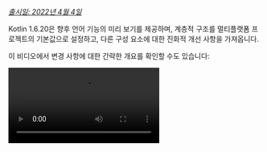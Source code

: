 [//]: # (title: Kotlin 1.6.20의 새로운 기능)

_[출시일: 2022년 4월 4일](releases.md#release-details)_

Kotlin 1.6.20은 향후 언어 기능의 미리 보기를 제공하며, 계층적 구조를 멀티플랫폼 프로젝트의 기본값으로 설정하고, 다른 구성 요소에 대한 진화적 개선 사항을 가져옵니다.

이 비디오에서 변경 사항에 대한 간략한 개요를 확인할 수도 있습니다:

<video src="https://www.youtube.com/v/8F19ds109-o" title="What's new in Kotlin 1.6.20"/>

## 언어

Kotlin 1.6.20에서는 두 가지 새로운 언어 기능을 사용해 볼 수 있습니다:

*   [Kotlin/JVM용 컨텍스트 리시버 프로토타입](#prototype-of-context-receivers-for-kotlin-jvm)
*   [확정적 non-nullable 타입](#definitely-non-nullable-types)

### Kotlin/JVM용 컨텍스트 리시버 프로토타입

> 이 기능은 Kotlin/JVM에서만 사용할 수 있는 프로토타입입니다. `-Xcontext-receivers`를 활성화하면 컴파일러는 프로덕션 코드에 사용할 수 없는 사전 출시 바이너리를 생성합니다. 컨텍스트 리시버는 시험용 프로젝트에서만 사용하십시오. [YouTrack](https://youtrack.jetbrains.com/issues/KT)에 피드백을 보내주시면 감사하겠습니다.
>
{style="warning"}

Kotlin 1.6.20부터는 하나의 리시버(receiver)만 가질 수 있다는 제약이 사라졌습니다. 더 많은 리시버가 필요한 경우, 선언에 컨텍스트 리시버(context receiver)를 추가하여 함수, 프로퍼티, 클래스를 컨텍스트 의존적(_contextual_)으로 만들 수 있습니다. 컨텍스트 선언은 다음을 수행합니다:

*   선언된 모든 컨텍스트 리시버가 호출자(caller)의 스코프에 암시적 리시버로 존재해야 합니다.
*   선언된 컨텍스트 리시버를 자신의 본문 스코프(body scope)로 암시적 리시버로 가져옵니다.

```kotlin
interface LoggingContext {
    val log: Logger // 이 컨텍스트는 로거에 대한 참조를 제공합니다. 
}

context(LoggingContext)
fun startBusinessOperation() {
    // LoggingContext가 암시적 리시버이므로 log 프로퍼티에 접근할 수 있습니다.
    log.info("Operation has started")
}

fun test(loggingContext: LoggingContext) {
    with(loggingContext) {
        // startBusinessOperation()을 호출하려면 스코프에 LoggingContext가 암시적 리시버로 있어야 합니다.
        startBusinessOperation()
    }
}
```

프로젝트에서 컨텍스트 리시버를 활성화하려면 `-Xcontext-receivers` 컴파일러 옵션을 사용하십시오. 기능 및 구문에 대한 자세한 설명은 [KEEP](https://github.com/Kotlin/KEEP/blob/master/proposals/context-receivers.md#detailed-design)에서 확인할 수 있습니다.

구현은 프로토타입이며 다음 사항에 유의하십시오:

*   `-Xcontext-receivers`가 활성화되면 컴파일러는 프로덕션 코드에 사용할 수 없는 사전 출시 바이너리를 생성합니다.
*   현재 컨텍스트 리시버에 대한 IDE 지원은 미미합니다.

이 기능을 시험용 프로젝트에서 사용해보고 [이 YouTrack 이슈](https://youtrack.jetbrains.com/issue/KT-42435)에 여러분의 생각과 경험을 공유해 주십시오. 문제가 발생하면 [새 이슈를 제출](https://kotl.in/issue)해 주십시오.

### 확정적 non-nullable 타입

> 확정적 non-nullable 타입은 [베타](components-stability.md) 단계에 있습니다. 거의 안정적이지만, 향후 마이그레이션 단계가 필요할 수 있습니다. 변경 사항을 최소화하기 위해 최선을 다할 것입니다.
>
{style="warning"}

제네릭 Java 클래스 및 인터페이스를 확장할 때 더 나은 상호 운용성을 제공하기 위해, Kotlin 1.6.20에서는 새로운 구문 `T & Any`를 사용하여 사용 지점(use site)에서 제네릭 타입 파라미터를 확정적 non-nullable로 표시할 수 있습니다.
이 구문 형식은 [교차 타입(intersection types)](https://en.wikipedia.org/wiki/Intersection_type) 표기법에서 유래했으며, 현재는 `&`의 왼쪽에 nullable 상위 바운드(upper bound)를 가진 타입 파라미터와 오른쪽에 non-nullable `Any`로 제한됩니다:

```kotlin
fun <T> elvisLike(x: T, y: T & Any): T & Any = x ?: y

fun main() {
    // OK
    elvisLike<String>("", "").length
    // 에러: 'null'은 non-null 타입의 값이 될 수 없습니다.
    elvisLike<String>("", null).length

    // OK
    elvisLike<String?>(null, "").length
    // 에러: 'null'은 non-null 타입의 값이 될 수 없습니다.
    elvisLike<String?>(null, null).length
}
```
{validate="false"}

이 기능을 활성화하려면 언어 버전을 `1.7`로 설정하십시오:

<tabs group="build-script">
<tab title="Kotlin" group-key="kotlin">

```kotlin
kotlin {
    sourceSets.all {
        languageSettings.apply {
            languageVersion = "1.7"
        }
    }
}
```

</tab>
<tab title="Groovy" group-key="groovy">

```groovy
kotlin {
    sourceSets.all {
        languageSettings {
            languageVersion = '1.7'
        }
    }
}
```

</tab>
</tabs>

[KEEP](https://github.com/Kotlin/KEEP/blob/master/proposals/definitely-non-nullable-types.md)에서 확정적 non-nullable 타입에 대해 자세히 알아보십시오.

## Kotlin/JVM

Kotlin 1.6.20은 다음을 소개합니다:

*   JVM 인터페이스의 기본 메서드 호환성 개선: [인터페이스를 위한 새로운 `@JvmDefaultWithCompatibility` 어노테이션](#new-jvmdefaultwithcompatibility-annotation-for-interfaces) 및 [`-Xjvm-default` 모드의 호환성 변경 사항](#compatibility-changes-in-the-xjvm-default-modes)
*   [JVM 백엔드에서 단일 모듈 병렬 컴파일 지원](#support-for-parallel-compilation-of-a-single-module-in-the-jvm-backend)
*   [함수형 인터페이스 생성자에 대한 호출 가능 참조 지원](#support-for-callable-references-to-functional-interface-constructors)

### 인터페이스를 위한 새로운 @JvmDefaultWithCompatibility 어노테이션

Kotlin 1.6.20은 새로운 어노테이션 [`@JvmDefaultWithCompatibility`](https://kotlinlang.org/api/latest/jvm/stdlib/kotlin.jvm/-jvm-default-with-compatibility/)를 소개합니다. 이를 `-Xjvm-default=all` 컴파일러 옵션과 함께 사용하여 모든 Kotlin 인터페이스의 non-abstract 멤버에 대해 [JVM 인터페이스에 기본 메서드를 생성](java-to-kotlin-interop.md#default-methods-in-interfaces)할 수 있습니다.

`-Xjvm-default=all` 옵션 없이 컴파일된 Kotlin 인터페이스를 사용하는 클라이언트가 있는 경우, 이 옵션으로 컴파일된 코드와 이진(binary) 호환성이 없을 수 있습니다.
Kotlin 1.6.20 이전에는 이러한 호환성 문제를 피하기 위해, [권장되는 접근 방식](https://blog.jetbrains.com/kotlin/2020/07/kotlin-1-4-m3-generating-default-methods-in-interfaces/#JvmDefaultWithoutCompatibility)은 `-Xjvm-default=all-compatibility` 모드를 사용하고, 이러한 유형의 호환성이 필요 없는 인터페이스에는 `@JvmDefaultWithoutCompatibility` 어노테이션을 사용하는 것이었습니다.

이 접근 방식에는 몇 가지 단점이 있었습니다:

*   새로운 인터페이스가 추가될 때 어노테이션 추가를 쉽게 잊을 수 있었습니다.
*   일반적으로 public API보다 비공개 부분에 더 많은 인터페이스가 있으므로, 코드의 여러 곳에 이 어노테이션을 두게 됩니다.

이제 `-Xjvm-default=all` 모드를 사용하고 `@JvmDefaultWithCompatibility` 어노테이션으로 인터페이스를 표시할 수 있습니다.
이를 통해 public API의 모든 인터페이스에 이 어노테이션을 한 번만 추가할 수 있으며, 새로운 비공개 코드에는 어노테이션을 사용할 필요가 없습니다.

[이 YouTrack 티켓](https://youtrack.jetbrains.com/issue/KT-48217)에 이 새로운 어노테이션에 대한 피드백을 남겨주십시오.

### -Xjvm-default 모드의 호환성 변경 사항

Kotlin 1.6.20은 기본 모드(`-Xjvm-default=disable` 컴파일러 옵션)의 모듈을 `-Xjvm-default=all` 또는 `-Xjvm-default=all-compatibility` 모드로 컴파일된 모듈에 대해 컴파일하는 옵션을 추가합니다.
이전과 마찬가지로, 모든 모듈이 `-Xjvm-default=all` 또는 `-Xjvm-default=all-compatibility` 모드를 가지고 있다면 컴파일은 성공적으로 이루어질 것입니다.
[이 YouTrack 이슈](https://youtrack.jetbrains.com/issue/KT-47000)에 피드백을 남길 수 있습니다.

Kotlin 1.6.20은 컴파일러 옵션 `-Xjvm-default`의 `compatibility` 및 `enable` 모드를 사용 중단(deprecate)합니다.
호환성과 관련하여 다른 모드의 설명에 변경 사항이 있지만, 전체적인 로직은 동일하게 유지됩니다.
[업데이트된 설명](java-to-kotlin-interop.md#compatibility-modes-for-default-methods)을 확인하십시오.

Java 상호 운용성의 기본 메서드에 대한 자세한 내용은 [상호 운용성 문서](java-to-kotlin-interop.md#default-methods-in-interfaces) 및
[이 블로그 게시물](https://blog.jetbrains.com/kotlin/2020/07/kotlin-1-4-m3-generating-default-methods-in-interfaces/)을 참조하십시오.

### JVM 백엔드에서 단일 모듈 병렬 컴파일 지원

> JVM 백엔드에서 단일 모듈 병렬 컴파일 지원은 [실험적](components-stability.md)입니다. 언제든지 중단되거나 변경될 수 있습니다. (아래 세부 정보 참조) 옵트인(Opt-in)이 필요하며, 평가 목적으로만 사용해야 합니다. [YouTrack](https://youtrack.jetbrains.com/issue/KT-46085)에 대한 여러분의 피드백을 주시면 감사하겠습니다.
>
{style="warning"}

[새로운 JVM IR 백엔드 컴파일 시간 개선](https://youtrack.jetbrains.com/issue/KT-46768) 작업을 계속하고 있습니다.
Kotlin 1.6.20에서는 모듈의 모든 파일을 병렬로 컴파일하는 실험적인 JVM IR 백엔드 모드를 추가했습니다.
병렬 컴파일은 전체 컴파일 시간을 최대 15%까지 단축할 수 있습니다.

[컴파일러 옵션](compiler-reference.md#compiler-options) `-Xbackend-threads`를 사용하여 실험적인 병렬 백엔드 모드를 활성화하십시오.
이 옵션에 대해 다음 인수를 사용하십시오:

*   `N`은 사용하려는 스레드 수입니다. CPU 코어 수보다 커서는 안 됩니다. 그렇지 않으면 스레드 간 컨텍스트 전환으로 인해 병렬화가 효과적이지 않게 됩니다.
*   `0`은 각 CPU 코어에 대해 별도의 스레드를 사용합니다.

[Gradle](gradle.md)은 작업을 병렬로 실행할 수 있지만, 프로젝트(또는 프로젝트의 주요 부분)가 Gradle 관점에서 하나의 큰 작업일 경우 이러한 유형의 병렬화는 크게 도움이 되지 않습니다.
매우 큰 모놀리식 모듈이 있는 경우, 병렬 컴파일을 사용하여 더 빠르게 컴파일하십시오.
프로젝트가 많은 작은 모듈로 구성되어 있고 Gradle에 의해 빌드가 병렬화되어 있다면, 컨텍스트 전환으로 인해 또 다른 병렬화 계층을 추가하는 것이 성능에 악영향을 미칠 수 있습니다.

> 병렬 컴파일에는 몇 가지 제약이 있습니다:
> *   [kapt](kapt.md)는 IR 백엔드를 비활성화하므로 kapt와 함께 작동하지 않습니다.
> *   설계상 더 많은 JVM 힙(heap)이 필요합니다. 힙의 양은 스레드 수에 비례합니다.
>
{style="note"}

### 함수형 인터페이스 생성자에 대한 호출 가능 참조 지원

> 함수형 인터페이스 생성자에 대한 호출 가능 참조 지원은 [실험적](components-stability.md)입니다. 언제든지 중단되거나 변경될 수 있습니다. (아래 세부 정보 참조) 옵트인(Opt-in)이 필요하며, 평가 목적으로만 사용해야 합니다. [YouTrack](https://youtrack.jetbrains.com/issue/KT-47939)에 대한 여러분의 피드백을 주시면 감사하겠습니다.
>
{style="warning"}

함수형 인터페이스 생성자에 대한 [호출 가능 참조](reflection.md#callable-references) 지원은 생성자 함수를 가진 인터페이스에서 [함수형 인터페이스](fun-interfaces.md)로 마이그레이션하는 소스 호환 방법을 추가합니다.

다음 코드를 고려하십시오:

```kotlin
interface Printer {
    fun print()
}

fun Printer(block: () -> Unit): Printer = object : Printer { override fun print() = block() }
```

함수형 인터페이스 생성자에 대한 호출 가능 참조가 활성화되면, 이 코드는 단순히 함수형 인터페이스 선언으로 대체될 수 있습니다:

```kotlin
fun interface Printer {
    fun print()
}
```

해당 생성자는 암시적으로 생성되며, `::Printer` 함수 참조를 사용하는 모든 코드는 컴파일됩니다. 예를 들어:

```kotlin
documentsStorage.addPrinter(::Printer)
```
{validate="false"}

레거시 함수 `Printer`에 [`@Deprecated`](https://kotlinlang.org/api/latest/jvm/stdlib/kotlin/-deprecated/) 어노테이션을 `DeprecationLevel.HIDDEN`과 함께 표시하여 이진 호환성을 유지하십시오:

```kotlin
@Deprecated(message = "Your message about the deprecation", level = DeprecationLevel.HIDDEN)
fun Printer(...) {...}
```
{validate="false"}

이 기능을 활성화하려면 컴파일러 옵션 `-XXLanguage:+KotlinFunInterfaceConstructorReference`를 사용하십시오.

## Kotlin/Native

Kotlin/Native 1.6.20은 새로운 구성 요소의 지속적인 개발을 의미합니다. 다른 플랫폼에서 Kotlin과의 일관된 경험을 향한 또 다른 발걸음을 내디뎠습니다:

*   [새로운 메모리 관리자 업데이트](#an-update-on-the-new-memory-manager)
*   [새로운 메모리 관리자의 sweep 단계 동시 구현](#concurrent-implementation-for-the-sweep-phase-in-new-memory-manager)
*   [어노테이션 클래스 인스턴스화](#instantiation-of-annotation-classes)
*   [Swift async/await와의 상호 운용: KotlinUnit 대신 Swift의 Void 반환](#interop-with-swift-async-await-returning-void-instead-of-kotlinunit)
*   [libbacktrace를 사용한 더 나은 스택 트레이스](#better-stack-traces-with-libbacktrace)
*   [독립형 Android 실행 파일 지원](#support-for-standalone-android-executables)
*   [성능 개선](#performance-improvements)
*   [cinterop 모듈 임포트 시 개선된 오류 처리](#improved-error-handling-during-cinterop-modules-import)
*   [Xcode 13 라이브러리 지원](#support-for-xcode-13-libraries)

### 새로운 메모리 관리자 업데이트

> 새로운 Kotlin/Native 메모리 관리자는 [알파](components-stability.md) 단계에 있습니다. 호환되지 않게 변경될 수 있으며 향후 수동 마이그레이션이 필요할 수 있습니다. [YouTrack](https://youtrack.jetbrains.com/issue/KT-48525)에 대한 여러분의 피드백을 주시면 감사하겠습니다.
>
{style="note"}

Kotlin 1.6.20에서는 새로운 Kotlin/Native 메모리 관리자의 알파 버전을 사용해 볼 수 있습니다.
이는 JVM과 Native 플랫폼 간의 차이를 없애 멀티플랫폼 프로젝트에서 일관된 개발자 경험을 제공합니다.
예를 들어, Android와 iOS 모두에서 작동하는 새로운 크로스 플랫폼 모바일 애플리케이션을 훨씬 쉽게 만들 수 있습니다.

새로운 Kotlin/Native 메모리 관리자는 스레드 간 객체 공유에 대한 제한을 해제합니다.
또한 안전하고 특별한 관리나 어노테이션이 필요 없는 메모리 누수 없는 동시 프로그래밍 프리미티브를 제공합니다.

새로운 메모리 관리자는 향후 버전에서 기본값이 될 예정이므로, 지금 바로 사용해 보시기를 권장합니다.
새로운 메모리 관리자에 대해 자세히 알아보고 데모 프로젝트를 살펴보려면 [블로그 게시물](https://blog.jetbrains.com/kotlin/2021/08/try-the-new-kotlin-native-memory-manager-development-preview/)을 확인하거나, 직접 사용해 보려면 바로 [마이그레이션 지침](https://github.com/JetBrains/kotlin/blob/master/kotlin-native/NEW_MM.md)으로 이동하십시오.

프로젝트에서 새로운 메모리 관리자를 사용해보고 작동 방식을 확인한 다음, [YouTrack](https://youtrack.jetbrains.com/issue/KT-48525) 이슈 트래커에 피드백을 공유해 주십시오.

### 새로운 메모리 관리자의 sweep 단계 동시 구현

[Kotlin 1.6에서 발표된](whatsnew16.md#preview-of-the-new-memory-manager) 새로운 메모리 관리자로 이미 전환했다면, 엄청난 실행 시간 개선을 확인할 수 있을 것입니다. 저희 벤치마크에서는 평균 35%의 개선을 보여줍니다.
1.6.20부터는 새로운 메모리 관리자를 위한 sweep 단계의 동시 구현도 제공됩니다.
이는 또한 성능을 향상시키고 가비지 컬렉터 일시 중지(pause) 시간을 단축시켜야 합니다.

새로운 Kotlin/Native 메모리 관리자를 위한 기능을 활성화하려면 다음 컴파일러 옵션을 전달하십시오:

```bash
-Xgc=cms 
```

[이 YouTrack 이슈](https://youtrack.jetbrains.com/issue/KT-48526)에 새로운 메모리 관리자 성능에 대한 피드백을 자유롭게 공유해 주십시오.

### 어노테이션 클래스 인스턴스화

Kotlin 1.6.0에서는 어노테이션 클래스 인스턴스화가 Kotlin/JVM 및 Kotlin/JS에서 [안정적](components-stability.md)이 되었습니다.
1.6.20 버전은 Kotlin/Native에 대한 지원을 제공합니다.

[어노테이션 클래스 인스턴스화](annotations.md#instantiation)에 대해 자세히 알아보십시오.

### Swift async/await와의 상호 운용: KotlinUnit 대신 Swift의 Void 반환

> Swift async/await와의 동시성 상호 운용성은 [실험적](components-stability.md)입니다. 언제든지 중단되거나 변경될 수 있습니다. 평가 목적으로만 사용해야 합니다. [YouTrack](https://youtrack.jetbrains.com/issue/KT-47610)에 대한 여러분의 피드백을 주시면 감사하겠습니다.
>
{style="warning"}

Swift 5.5부터 제공되는 [Swift의 async/await와의 실험적 상호 운용](whatsnew1530.md#experimental-interoperability-with-swift-5-5-async-await)에 대한 작업을 계속했습니다.
Kotlin 1.6.20은 `Unit` 반환 타입을 가진 `suspend` 함수와 작동하는 방식에서 이전 버전과 다릅니다.

이전에는 이러한 함수가 Swift에서 `KotlinUnit`을 반환하는 `async` 함수로 표현되었습니다. 그러나 이들에 대한 적절한 반환 타입은 non-suspending 함수와 유사하게 `Void`입니다.

기존 코드의 호환성 파괴를 방지하기 위해, 컴파일러가 `Unit`을 반환하는 suspend 함수를 `Void` 반환 타입을 가진 `async` Swift로 번역하도록 하는 Gradle 프로퍼티를 도입하고 있습니다:

```none
# gradle.properties
kotlin.native.binary.unitSuspendFunctionObjCExport=proper
```

향후 Kotlin 릴리스에서는 이 동작을 기본값으로 설정할 계획입니다.

### libbacktrace를 사용한 더 나은 스택 트레이스

> 소스 위치 해결에 libbacktrace를 사용하는 것은 [실험적](components-stability.md)입니다. 언제든지 중단되거나 변경될 수 있습니다. 평가 목적으로만 사용해야 합니다. [YouTrack](https://youtrack.jetbrains.com/issue/KT-48424)에 대한 여러분의 피드백을 주시면 감사하겠습니다.
>
{style="warning"}

Kotlin/Native는 이제 `linux*` (단, `linuxMips32` 및 `linuxMipsel32` 제외) 및 `androidNative*` 타겟의 더 나은 디버깅을 위해 파일 위치 및 줄 번호가 포함된 상세 스택 트레이스를 생성할 수 있습니다.

이 기능은 내부적으로 [libbacktrace](https://github.com/ianlancetaylor/libbacktrace) 라이브러리를 사용합니다.
다음 코드를 통해 차이점의 예를 살펴보십시오:

```kotlin
fun main() = bar()
fun bar() = baz()
inline fun baz() {
    error("")
}
```

*   **1.6.20 이전:**

```text
Uncaught Kotlin exception: kotlin.IllegalStateException:
   at 0   example.kexe        0x227190       kfun:kotlin.Throwable#<init>(kotlin.String?){} + 96
   at 1   example.kexe        0x221e4c       kfun:kotlin.Exception#<init>(kotlin.String?){} + 92
   at 2   example.kexe        0x221f4c       kfun:kotlin.RuntimeException#<init>(kotlin.String?){} + 92
   at 3   example.kexe        0x22234c       kfun:kotlin.IllegalStateException#<init>(kotlin.String?){} + 92
   at 4   example.kexe        0x25d708       kfun:#bar(){} + 104
   at 5   example.kexe        0x25d68c       kfun:#main(){} + 12
```
{initial-collapse-state="collapsed" collapsible="true"}

*   **libbacktrace가 적용된 1.6.20:**

```text
Uncaught Kotlin exception: kotlin.IllegalStateException:
   at 0   example.kexe        0x229550    kfun:kotlin.Throwable#<init>(kotlin.String?){} + 96 (/opt/buildAgent/work/c3a91df21e46e2c8/kotlin/kotlin-native/runtime/src/main/kotlin/kotlin/Throwable.kt:24:37)
   at 1   example.kexe        0x22420c    kfun:kotlin.Exception#<init>(kotlin.String?){} + 92 (/opt/buildAgent/work/c3a91df21e46e2c8/kotlin/kotlin-native/runtime/src/main/kotlin/kotlin/Exceptions.kt:23:44)
   at 2   example.kexe        0x22430c    kfun:kotlin.RuntimeException#<init>(kotlin.String?){} + 92 (/opt/buildAgent/work/c3a91df21e46e2c8/kotlin/kotlin-native/runtime/src/main/kotlin/kotlin/Exceptions.kt:34:44)
   at 3   example.kexe        0x22470c    kfun:kotlin.IllegalStateException#<init>(kotlin.String?){} + 92 (/opt/buildAgent/work/c3a91df21e46e2c8/kotlin/kotlin-native/runtime/src/main/kotlin/kotlin/Exceptions.kt:70:44)
   at 4   example.kexe        0x25fac8    kfun:#bar(){} + 104 [inlined] (/opt/buildAgent/work/c3a91df21e46e2c8/kotlin/libraries/stdlib/src/kotlin/util/Preconditions.kt:143:56)
   at 5   example.kexe        0x25fac8    kfun:#bar(){} + 104 [inlined] (/private/tmp/backtrace/src/commonMain/kotlin/app.kt:4:5)
   at 6   example.kexe        0x25fac8    kfun:#bar(){} + 104 (/private/tmp/backtrace/src/commonMain/kotlin/app.kt:2:13)
   at 7   example.kexe        0x25fa4c    kfun:#main(){} + 12 (/private/tmp/backtrace/src/commonMain/kotlin/app.kt:1:14)
```
{initial-collapse-state="collapsed" collapsible="true"}

스택 트레이스에 이미 파일 위치와 줄 번호가 있던 Apple 타겟에서는 libbacktrace가 인라인 함수 호출에 대해 더 자세한 정보를 제공합니다:

*   **1.6.20 이전:**

```text
Uncaught Kotlin exception: kotlin.IllegalStateException:
   at 0   example.kexe    0x10a85a8f8    kfun:kotlin.Throwable#<init>(kotlin.String?){} + 88 (/opt/buildAgent/work/c3a91df21e46e2c8/kotlin/kotlin-native/runtime/src/main/kotlin/kotlin/Throwable.kt:24:37)
   at 1   example.kexe    0x10a855846    kfun:kotlin.Exception#<init>(kotlin.String?){} + 86 (/opt/buildAgent/work/c3a91df21e46e2c8/kotlin/kotlin-native/runtime/src/main/kotlin/kotlin/Exceptions.kt:23:44)
   at 2   example.kexe    0x10a855936    kfun:kotlin.RuntimeException#<init>(kotlin.String?){} + 86 (/opt/buildAgent/work/c3a91df21e46e2c8/kotlin/kotlin-native/runtime/src/main/kotlin/kotlin/Exceptions.kt:34:44)
   at 3   example.kexe    0x10a855c86    kfun:kotlin.IllegalStateException#<init>(kotlin.String?){} + 86 (/opt/buildAgent/work/c3a91df21e46e2c8/kotlin/kotlin-native/runtime/src/main/kotlin/kotlin/Exceptions.kt:70:44)
   at 4   example.kexe    0x10a8489a5    kfun:#bar(){} + 117 (/private/tmp/backtrace/src/commonMain/kotlin/app.kt:2:1)
   at 5   example.kexe    0x10a84891c    kfun:#main(){} + 12 (/private/tmp/backtrace/src/commonMain/kotlin/app.kt:1:14)
...
```
{initial-collapse-state="collapsed" collapsible="true"}

*   **libbacktrace가 적용된 1.6.20:**

```text
Uncaught Kotlin exception: kotlin.IllegalStateException:
   at 0   example.kexe    0x10669bc88    kfun:kotlin.Throwable#<init>(kotlin.String?){} + 88 (/opt/buildAgent/work/c3a91df21e46e2c8/kotlin/kotlin-native/runtime/src/main/kotlin/kotlin/Throwable.kt:24:37)
   at 1   example.kexe    0x106696bd6    kfun:kotlin.Exception#<init>(kotlin.String?){} + 86 (/opt/buildAgent/work/c3a91df21e46e2c8/kotlin/kotlin-native/runtime/src/main/kotlin/kotlin/Exceptions.kt:23:44)
   at 2   example.kexe    0x106696cc6    kfun:kotlin.RuntimeException#<init>(kotlin.String?){} + 86 (/opt/buildAgent/work/c3a91df21e46e2c8/kotlin/kotlin-native/runtime/src/main/kotlin/kotlin/Exceptions.kt:34:44)
   at 3   example.kexe    0x106697016    kfun:kotlin.IllegalStateException#<init>(kotlin.String?){} + 86 (/opt/buildAgent/work/c3a91df21e46e2c8/kotlin/kotlin-native/runtime/src/main/kotlin/kotlin/Exceptions.kt:70:44)
   at 4   example.kexe    0x106689d35    kfun:#bar(){} + 117 [inlined] (/opt/buildAgent/work/c3a91df21e46e2c8/kotlin/libraries/stdlib/src/kotlin/util/Preconditions.kt:143:56)
>>  at 5   example.kexe    0x106689d35    kfun:#bar(){} + 117 [inlined] (/private/tmp/backtrace/src/commonMain/kotlin/app.kt:4:5)
   at 6   example.kexe    0x106689d35    kfun:#bar(){} + 117 (/private/tmp/backtrace/src/commonMain/kotlin/app.kt:2:13)
   at 7   example.kexe    0x106689cac    kfun:#main(){} + 12 (/private/tmp/backtrace/src/commonMain/kotlin/app.kt:1:14)
...
```
{initial-collapse-state="collapsed" collapsible="true"}

libbacktrace를 사용하여 더 나은 스택 트레이스를 생성하려면 `gradle.properties`에 다음 줄을 추가하십시오:

```none
# gradle.properties
kotlin.native.binary.sourceInfoType=libbacktrace
```

[이 YouTrack 이슈](https://youtrack.jetbrains.com/issue/KT-48424)에 libbacktrace를 사용한 Kotlin/Native 디버깅이 어떻게 작동하는지 알려주십시오.

### 독립형 Android 실행 파일 지원

이전에는 Kotlin/Native의 Android Native 실행 파일은 실제 실행 파일이 아니라 NativeActivity로 사용할 수 있는 공유 라이브러리였습니다. 이제 Android Native 타겟을 위한 표준 실행 파일을 생성하는 옵션이 있습니다.

이를 위해 프로젝트의 `build.gradle(.kts)` 부분에서 `androidNative` 타겟의 실행 파일 블록을 구성하십시오. 다음 바이너리 옵션을 추가하십시오:

```kotlin
kotlin {
    androidNativeX64("android") {
        binaries {
            executable {
                binaryOptions["androidProgramType"] = "standalone"
            }
        }
    }
}
```

이 기능은 Kotlin 1.7.0에서 기본값이 될 예정입니다. 현재 동작을 유지하려면 다음 설정을 사용하십시오:

```kotlin
binaryOptions["androidProgramType"] = "nativeActivity"
```

Mattia Iavarone의 [구현](https://github.com/jetbrains/kotlin/pull/4624)에 감사드립니다!

### 성능 개선

[컴파일 프로세스 속도 향상](https://youtrack.jetbrains.com/issue/KT-42294) 및 개발 경험 개선을 위해 Kotlin/Native에 열심히 노력하고 있습니다.

Kotlin 1.6.20은 Kotlin이 생성하는 LLVM IR에 영향을 미치는 일부 성능 업데이트 및 버그 수정을 포함합니다.
내부 프로젝트 벤치마크에 따르면, 평균적으로 다음과 같은 성능 향상을 달성했습니다:

*   실행 시간 15% 단축
*   릴리스 및 디버그 바이너리 모두에서 코드 크기 20% 단축
*   릴리스 바이너리 컴파일 시간 26% 단축

이러한 변경 사항은 또한 대규모 내부 프로젝트에서 디버그 바이너리의 컴파일 시간을 10% 단축합니다.

이를 달성하기 위해 컴파일러가 생성하는 일부 합성(synthetic) 객체에 대한 정적 초기화를 구현하고, 모든 함수에 대한 LLVM IR 구조 방식을 개선했으며, 컴파일러 캐시를 최적화했습니다.

### cinterop 모듈 임포트 시 개선된 오류 처리

이번 릴리스는 `cinterop` 도구를 사용하여 Objective-C 모듈을 임포트하는 경우(CocoaPods pod에 일반적인 경우) 개선된 오류 처리를 도입합니다.
이전에는 Objective-C 모듈 작업 중 오류가 발생하면(예: 헤더에서 컴파일 오류 처리 시), `fatal error: could could not build module $name`과 같이 정보가 부족한 오류 메시지를 받았습니다.
`cinterop` 도구의 이 부분을 확장하여, 이제 확장된 설명과 함께 오류 메시지를 받을 수 있습니다.

### Xcode 13 라이브러리 지원

Xcode 13과 함께 제공되는 라이브러리는 이번 릴리스부터 완벽하게 지원됩니다. Kotlin 코드 어디에서든 자유롭게 접근할 수 있습니다.

## Kotlin Multiplatform

1.6.20은 Kotlin Multiplatform에 다음과 같은 주목할 만한 업데이트를 제공합니다:

*   [모든 새로운 멀티플랫폼 프로젝트에 계층적 구조 지원이 기본으로 적용됨](#hierarchical-structure-support-for-multiplatform-projects)
*   [Kotlin CocoaPods Gradle 플러그인이 CocoaPods 통합을 위한 몇 가지 유용한 기능 수신](#kotlin-cocoapods-gradle-plugin)

### 멀티플랫폼 프로젝트를 위한 계층적 구조 지원

Kotlin 1.6.20에는 계층적 구조 지원이 기본으로 활성화되어 있습니다.
[Kotlin 1.4.0에서 이를 도입](whatsnew14.md#sharing-code-in-several-targets-with-the-hierarchical-project-structure)한 이래로, 프론트엔드를 크게 개선하고 IDE 임포트를 안정화했습니다.

이전에는 멀티플랫폼 프로젝트에 코드를 추가하는 두 가지 방법이 있었습니다. 첫 번째는 플랫폼별 소스 세트에 코드를 삽입하는 것으로, 이는 하나의 타겟으로 제한되며 다른 플랫폼에서 재사용할 수 없습니다.
두 번째는 현재 Kotlin이 지원하는 모든 플랫폼에서 공유되는 공통 소스 세트를 사용하는 것입니다.

이제 많은 공통 로직과 서드파티 API를 재사용하는 여러 유사한 네이티브 타겟 간에 [소스 코드를 공유](#better-code-sharing-in-your-project)할 수 있습니다.
이 기술은 올바른 기본 종속성을 제공하고 공유 코드에서 사용 가능한 정확한 API를 찾아줍니다.
이는 복잡한 빌드 설정을 없애고 네이티브 타겟 간의 소스 세트 공유를 위한 IDE 지원을 얻기 위해 해결 방법을 사용할 필요를 줄여줍니다. 또한 다른 타겟을 위한 API가 안전하지 않게 사용되는 것을 방지하는 데 도움이 됩니다.

계층적 프로젝트 구조는 [라이브러리 작성자](#more-opportunities-for-library-authors)에게도 유용할 것입니다. 공통 API를 가진 라이브러리를 특정 타겟의 하위 집합에 대해 게시하고 소비할 수 있기 때문입니다.

기본적으로 계층적 프로젝트 구조로 게시된 라이브러리는 계층적 구조 프로젝트와만 호환됩니다.

#### 프로젝트에서 더 나은 코드 공유

계층적 구조 지원이 없으면, [Kotlin 타겟](https://www.jetbrains.com/help/kotlin-multiplatform-dev/multiplatform-dsl-reference.html#targets) 중 _일부_에만 코드를 공유하고 _전체_에는 공유하지 않는 직접적인 방법이 없습니다.
인기 있는 예시 중 하나는 모든 iOS 타겟 간에 코드를 공유하고 Foundation과 같은 iOS 특정 [종속성](https://www.jetbrains.com/help/kotlin-multiplatform-dev/multiplatform-share-on-platforms.html#connect-platform-specific-libraries)에 접근하는 것입니다.

계층적 프로젝트 구조 지원 덕분에, 이제 기본적으로 이를 달성할 수 있습니다.
새로운 구조에서는 소스 세트가 계층을 형성합니다.
주어진 소스 세트가 컴파일되는 각 타겟에 사용 가능한 플랫폼별 언어 기능 및 종속성을 사용할 수 있습니다.

예를 들어, iOS 장치 및 시뮬레이터를 위한 두 가지 타겟 — `iosArm64` 및 `iosX64` — 을 가진 일반적인 멀티플랫폼 프로젝트를 고려해 보십시오.
Kotlin 툴링은 두 타겟이 동일한 함수를 가지고 있음을 이해하고 중간 소스 세트인 `iosMain`에서 해당 함수에 접근할 수 있도록 허용합니다.

![iOS hierarchy example](ios-hierarchy-example.jpg){width=700}

Kotlin 툴체인은 Kotlin/Native stdlib 또는 네이티브 라이브러리와 같은 올바른 기본 종속성을 제공합니다.
또한 Kotlin 툴링은 공유 코드에서 사용 가능한 정확한 API 표면 영역을 찾기 위해 최선을 다할 것입니다.
이는 예를 들어, Windows용으로 공유된 코드에서 macOS 특정 함수를 사용하는 경우와 같은 상황을 방지합니다.

#### 라이브러리 작성자를 위한 더 많은 기회

멀티플랫폼 라이브러리가 게시될 때, 중간 소스 세트의 API는 이제 함께 제대로 게시되어 소비자에게 제공됩니다.
다시 말해, Kotlin 툴체인은 소비자 소스 세트에서 사용 가능한 API를 자동으로 파악하는 동시에, 예를 들어 JVM을 위한 API를 JS 코드에서 사용하는 것과 같이 안전하지 않은 사용을 신중하게 감시할 것입니다.
[라이브러리에서 코드 공유](https://www.jetbrains.com/help/kotlin-multiplatform-dev/multiplatform-share-on-platforms.html#share-code-in-libraries)에 대해 자세히 알아보십시오.

#### 구성 및 설정

Kotlin 1.6.20부터 모든 새로운 멀티플랫폼 프로젝트는 계층적 프로젝트 구조를 가집니다. 추가 설정은 필요하지 않습니다.

*   이미 [수동으로 활성화](https://www.jetbrains.com/help/kotlin-multiplatform-dev/multiplatform-share-on-platforms.html#share-code-on-similar-platforms)했다면, `gradle.properties`에서 사용 중단된 옵션을 제거할 수 있습니다:

  ```none
  # gradle.properties
  kotlin.mpp.enableGranularSourceSetsMetadata=true
  kotlin.native.enableDependencyPropagation=false // 또는 'true', 이전 설정에 따라 다름
  ```

*   Kotlin 1.6.20에서는 최상의 경험을 위해 [Android Studio 2021.1.1](https://developer.android.com/studio) (Bumblebee) 이상을 사용하는 것을 권장합니다.

*   선택 해제할 수도 있습니다. 계층적 구조 지원을 비활성화하려면 `gradle.properties`에서 다음 옵션을 설정하십시오:

  ```none
  # gradle.properties
  kotlin.mpp.hierarchicalStructureSupport=false
  ```

#### 피드백 남기기

이는 전체 생태계에 중요한 변화입니다. 더욱 개선하는 데 도움이 될 여러분의 피드백을 주시면 감사하겠습니다.

지금 바로 사용해보고 발생하는 모든 어려움을 [이슈 트래커](https://kotl.in/issue)에 보고해 주십시오.

### Kotlin CocoaPods Gradle 플러그인

CocoaPods 통합을 단순화하기 위해 Kotlin 1.6.20은 다음 기능을 제공합니다:

*   CocoaPods 플러그인은 이제 등록된 모든 타겟으로 XCFramework를 빌드하고 Podspec 파일을 생성하는 작업을 제공합니다. 이는 Xcode와 직접 통합하고 싶지 않지만 아티팩트를 빌드하여 로컬 CocoaPods 저장소에 배포하려는 경우에 유용할 수 있습니다.
    
    [XCFramework 빌드](https://www.jetbrains.com/help/kotlin-multiplatform-dev/multiplatform-build-native-binaries.html#build-xcframeworks)에 대해 자세히 알아보십시오.

*   프로젝트에서 [CocoaPods 통합](https://www.jetbrains.com/help/kotlin-multiplatform-dev/multiplatform-cocoapods-overview.html)을 사용하는 경우, 전체 Gradle 프로젝트에 필요한 Pod 버전을 지정하는 데 익숙할 것입니다. 이제 더 많은 옵션이 있습니다:
    *   `cocoapods` 블록에 Pod 버전을 직접 지정
    *   Gradle 프로젝트 버전 계속 사용
    
    이러한 속성 중 어느 것도 구성되지 않으면 오류가 발생합니다.

*   이제 전체 Gradle 프로젝트의 이름을 변경하는 대신 `cocoapods` 블록에서 CocoaPod 이름을 구성할 수 있습니다.

*   CocoaPods 플러그인은 새로운 `extraSpecAttributes` 속성을 도입합니다. 이 속성을 사용하여 이전에 `libraries` 또는 `vendored_frameworks`와 같이 하드코딩되었던 Podspec 파일의 속성을 구성할 수 있습니다.

```kotlin
kotlin {
    cocoapods {
        version = "1.0"
        name = "MyCocoaPod"
        extraSpecAttributes["social_media_url"] = 'https://twitter.com/kotlin'
        extraSpecAttributes["vendored_frameworks"] = 'CustomFramework.xcframework'
        extraSpecAttributes["libraries"] = 'xml'
    }
}
```

전체 Kotlin CocoaPods Gradle 플러그인 [DSL 참조](https://www.jetbrains.com/help/kotlin-multiplatform-dev/multiplatform-cocoapods-dsl-reference.html)를 참조하십시오.

## Kotlin/JS

Kotlin/JS 1.6.20의 개선 사항은 주로 IR 컴파일러에 영향을 미칩니다:

*   [개발 바이너리용 증분 컴파일 (IR)](#incremental-compilation-for-development-binaries-with-ir-compiler)
*   [기본적으로 최상위 프로퍼티 지연 초기화 (IR)](#lazy-initialization-of-top-level-properties-by-default-with-ir-compiler)
*   [기본적으로 프로젝트 모듈에 대한 별도의 JS 파일 (IR)](#separate-js-files-for-project-modules-by-default-with-ir-compiler)
*   [Char 클래스 최적화 (IR)](#char-class-optimization)
*   [내보내기 개선 (IR 및 레거시 백엔드 모두)](#improvements-to-export-and-typescript-declaration-generation)
*   [비동기 테스트를 위한 @AfterTest 보장](#aftertest-guarantees-for-asynchronous-tests)

### IR 컴파일러를 사용한 개발 바이너리용 증분 컴파일

IR 컴파일러를 사용한 Kotlin/JS 개발을 더욱 효율적으로 만들기 위해, 새로운 _증분 컴파일_ 모드를 도입하고 있습니다.

이 모드에서 `compileDevelopmentExecutableKotlinJs` Gradle 작업을 사용하여 **개발 바이너리**를 빌드할 때, 컴파일러는 모듈 수준에서 이전 컴파일 결과를 캐시합니다.
이는 변경되지 않은 소스 파일에 대해 캐시된 컴파일 결과를 후속 컴파일에 사용하여, 특히 작은 변경 사항이 있을 때 더 빠르게 완료되도록 합니다.
이 개선 사항은 개발 프로세스(편집-빌드-디버그 주기 단축)만을 대상으로 하며, 프로덕션 아티팩트 빌드에는 영향을 미치지 않습니다.

개발 바이너리에 대한 증분 컴파일을 활성화하려면 프로젝트의 `gradle.properties`에 다음 줄을 추가하십시오:

```none
# gradle.properties
kotlin.incremental.js.ir=true // 기본값은 false
```

저희 테스트 프로젝트에서는 새로운 모드가 증분 컴파일을 최대 30% 더 빠르게 만들었습니다. 그러나 이 모드에서의 클린 빌드(clean build)는 캐시를 생성하고 채워야 하므로 더 느려졌습니다.

[이 YouTrack 이슈](https://youtrack.jetbrains.com/issue/KT-50203)에 Kotlin/JS 프로젝트에서 증분 컴파일을 사용하는 것에 대한 의견을 알려주십시오.

### IR 컴파일러를 사용한 기본 최상위 프로퍼티 지연 초기화

Kotlin 1.4.30에서는 JS IR 컴파일러에서 [최상위 프로퍼티 지연 초기화](whatsnew1430.md#lazy-initialization-of-top-level-properties)의 프로토타입을 선보였습니다.
애플리케이션 시작 시 모든 프로퍼티를 초기화할 필요를 없앰으로써, 지연 초기화는 시작 시간을 단축합니다. 저희 측정 결과 실제 Kotlin/JS 애플리케이션에서 약 10%의 속도 향상을 보였습니다.

이제 이 메커니즘을 다듬고 제대로 테스트한 후, IR 컴파일러에서 최상위 프로퍼티에 대한 지연 초기화를 기본값으로 설정하고 있습니다.

```kotlin
// 지연 초기화
val a = run {
    val result = // 집중적인 계산
        println(result)
    result
} // run은 변수가 처음 사용될 때 실행됩니다.
```

어떤 이유로든 프로퍼티를 즉시(애플리케이션 시작 시) 초기화해야 하는 경우, [`@EagerInitialization`](https://kotlinlang.org/api/latest/jvm/stdlib/kotlin.native/-eager-initialization/) 어노테이션으로 표시하십시오.

### IR 컴파일러를 사용한 기본 프로젝트 모듈용 별도 JS 파일

이전에는 JS IR 컴파일러가 프로젝트 모듈에 대한 [별도의 `.js` 파일 생성]( https://youtrack.jetbrains.com/issue/KT-44319) 기능을 제공했습니다. 이는 전체 프로젝트에 대한 단일 `.js` 파일이라는 기본 옵션의 대안이었습니다.
이 파일은 너무 크고 사용하기 불편할 수 있습니다. 프로젝트의 함수를 사용하려면 전체 JS 파일을 종속성으로 포함해야 하기 때문입니다. 여러 파일을 가지면 유연성이 추가되고 이러한 종속성의 크기가 줄어듭니다. 이 기능은 `-Xir-per-module` 컴파일러 옵션과 함께 사용할 수 있었습니다.

1.6.20부터 JS IR 컴파일러는 기본적으로 프로젝트 모듈에 대한 별도의 `.js` 파일을 생성합니다.

단일 `.js` 파일로 프로젝트를 컴파일하는 것은 이제 다음 Gradle 속성으로 사용할 수 있습니다:

```none
# gradle.properties
kotlin.js.ir.output.granularity=whole-program // `per-module`이 기본값입니다.
```

이전 릴리스에서는 실험적인 모듈별 모드(`-Xir-per-module=true` 플래그를 통해 사용 가능)가 각 모듈에서 `main()` 함수를 호출했습니다. 이는 일반적인 단일 `.js` 모드와 일치하지 않습니다. 1.6.20부터는 `main()` 함수가 두 경우 모두 메인 모듈에서만 호출됩니다. 모듈이 로드될 때 특정 코드를 실행해야 하는 경우, `@EagerInitialization` 어노테이션이 붙은 최상위 프로퍼티를 사용할 수 있습니다. [IR 컴파일러를 사용한 기본 최상위 프로퍼티 지연 초기화](#lazy-initialization-of-top-level-properties-by-default-with-ir-compiler)를 참조하십시오.

### Char 클래스 최적화

`Char` 클래스는 이제 Kotlin/JS 컴파일러에 의해 박싱(boxing) 없이 처리됩니다([인라인 클래스](inline-classes.md)와 유사).
이는 Kotlin/JS 코드에서 문자(char)에 대한 연산 속도를 높입니다.

성능 향상 외에도, 이는 `Char`가 JavaScript로 내보내지는 방식을 변경합니다: 이제 `Number`로 변환됩니다.

### 내보내기 및 TypeScript 선언 생성 개선

Kotlin 1.6.20은 내보내기 메커니즘([`@JsExport`](https://kotlinlang.org/api/latest/jvm/stdlib/kotlin.js/-js-export/) 어노테이션)에 대한 여러 수정 및 개선 사항을 제공하며, 여기에는 [TypeScript 선언(`.d.ts`) 생성](js-ir-compiler.md#preview-generation-of-typescript-declaration-files-d-ts)이 포함됩니다.
인터페이스와 enum을 내보내는 기능을 추가했으며, 이전에 보고된 일부 예외적인 경우에서 내보내기 동작을 수정했습니다.
자세한 내용은 [YouTrack의 내보내기 개선 목록](https://youtrack.jetbrains.com/issues?q=Project:%20Kotlin%20issue%20id:%20KT-45434,%20KT-44494,%20KT-37916,%20KT-43191,%20KT-46961,%20KT-40236)을 참조하십시오.

[JavaScript에서 Kotlin 코드 사용](js-to-kotlin-interop.md)에 대해 자세히 알아보십시오.

### 비동기 테스트를 위한 @AfterTest 보장

Kotlin 1.6.20은 Kotlin/JS에서 비동기 테스트와 [`@AfterTest`](https://kotlinlang.org/api/latest/kotlin.test/kotlin.test/-after-test/) 함수가 올바르게 작동하도록 합니다.
테스트 함수의 반환 타입이 정적으로 [`Promise`](https://kotlinlang.org/api/latest/jvm/stdlib/kotlin.js/-promise/)로 확인되는 경우, 컴파일러는 이제 `@AfterTest` 함수의 실행을 해당 [`then()`](https://kotlinlang.org/api/latest/jvm/stdlib/kotlin.js/-promise/then.html) 콜백으로 스케줄링합니다.

## 보안

Kotlin 1.6.20은 코드의 보안을 향상시키기 위한 몇 가지 기능을 소개합니다:

*   [klib에서 상대 경로 사용](#using-relative-paths-in-klibs)
*   [Kotlin/JS Gradle 프로젝트를 위한 yarn.lock 지속](#persisting-yarn-lock-for-kotlin-js-gradle-projects)
*   [기본적으로 `--ignore-scripts`로 npm 종속성 설치](#installation-of-npm-dependencies-with-ignore-scripts-by-default)

### klib에서 상대 경로 사용

`klib` 형식의 라이브러리는 [소스 파일의 직렬화된 IR 표현을 포함](native-libraries.md#library-format)하며, 이는 적절한 디버그 정보 생성을 위한 경로도 포함합니다.
Kotlin 1.6.20 이전에는 저장된 파일 경로가 절대 경로였습니다. 라이브러리 작성자가 절대 경로를 공유하고 싶지 않을 수 있으므로, 1.6.20 버전은 대안 옵션을 제공합니다.

`klib`를 게시하고 아티팩트에서 소스 파일의 상대 경로만 사용하려는 경우, 이제 하나 이상의 소스 파일 기준 경로와 함께 `-Xklib-relative-path-base` 컴파일러 옵션을 전달할 수 있습니다:

<tabs group="build-script">
<tab title="Kotlin" group-key="kotlin">

```kotlin
tasks.withType(org.jetbrains.kotlin.gradle.dsl.KotlinCompile::class).configureEach {
    // $base는 소스 파일의 기준 경로입니다.
    kotlinOptions.freeCompilerArgs += "-Xklib-relative-path-base=$base"
}
```

</tab>
<tab title="Groovy" group-key="groovy">

```groovy
tasks.withType(org.jetbrains.kotlin.gradle.dsl.KotlinCompile).configureEach {
    kotlinOptions {
        // $base는 소스 파일의 기준 경로입니다.
        freeCompilerArgs += "-Xklib-relative-path-base=$base"
    }
}
``` 

</tab>
</tabs>

### Kotlin/JS Gradle 프로젝트를 위한 yarn.lock 지속

> 이 기능은 Kotlin 1.6.10으로 백포트되었습니다.
>
{style="note"}

Kotlin/JS Gradle 플러그인은 이제 `yarn.lock` 파일을 지속시키는 기능을 제공하여, 추가 Gradle 구성 없이 프로젝트의 npm 종속성 버전을 고정할 수 있게 합니다.
이 기능은 프로젝트 루트에 자동 생성되는 `kotlin-js-store` 디렉터리를 추가하여 기본 프로젝트 구조에 변경 사항을 가져옵니다.
`kotlin-js-store` 디렉터리와 그 내용을 버전 관리 시스템에 커밋하는 것을 강력히 권장합니다.
록 파일을 버전 관리 시스템에 커밋하는 것은 [권장되는 관행](https://classic.yarnpkg.com/blog/2016/11/24/lockfiles-for-all/)입니다. 이는 개발 환경이든 CI/CD 서비스든 관계없이 모든 머신에서 애플리케이션이 정확히 동일한 종속성 트리를 사용하여 빌드되도록 보장하기 때문입니다.
또한 록 파일은 새 머신에서 프로젝트를 체크아웃할 때 npm 종속성이 자동으로 업데이트되는 것을 방지합니다. 이는 보안 문제입니다.

[Dependabot](https://github.com/dependabot)와 같은 도구는 Kotlin/JS 프로젝트의 `yarn.lock` 파일을 구문 분석할 수도 있으며, 의존하는 npm 패키지가 손상된 경우 경고를 제공합니다.

필요한 경우 빌드 스크립트에서 디렉터리 및 록 파일 이름을 모두 변경할 수 있습니다:

<tabs group="build-script">
<tab title="Kotlin" group-key="kotlin">

```kotlin
rootProject.plugins.withType<org.jetbrains.kotlin.gradle.targets.js.yarn.YarnPlugin> {
    rootProject.the<org.jetbrains.kotlin.gradle.targets.js.yarn.YarnRootExtension>().lockFileDirectory =
        project.rootDir.resolve("my-kotlin-js-store")
    rootProject.the<org.jetbrains.kotlin.gradle.targets.js.yarn.YarnRootExtension>().lockFileName = "my-yarn.lock"
}
```

</tab>
<tab title="Groovy" group-key="groovy">

```groovy
rootProject.plugins.withType(org.jetbrains.kotlin.gradle.targets.js.yarn.YarnPlugin) {
    rootProject.extensions.getByType(org.jetbrains.kotlin.gradle.targets.js.yarn.YarnRootExtension).lockFileDirectory =
        file("my-kotlin-js-store")
    rootProject.extensions.getByType(org.jetbrains.kotlin.gradle.targets.js.yarn.YarnRootExtension).lockFileName = 'my-yarn.lock'
}
``` 

</tab>
</tabs>

> 록 파일 이름을 변경하면 종속성 검사 도구가 더 이상 해당 파일을 인식하지 못할 수 있습니다.
> 
{style="warning"}

### 기본적으로 --ignore-scripts로 npm 종속성 설치

> 이 기능은 Kotlin 1.6.10으로 백포트되었습니다.
>
{style="note"}

Kotlin/JS Gradle 플러그인은 이제 기본적으로 npm 종속성 설치 중 [수명 주기 스크립트](https://docs.npmjs.com/cli/v8/using-npm/scripts#life-cycle-scripts) 실행을 방지합니다.
이 변경 사항은 손상된 npm 패키지에서 악성 코드가 실행될 가능성을 줄이는 것을 목표로 합니다.

이전 구성으로 되돌리려면 `build.gradle(.kts)`에 다음 줄을 추가하여 수명 주기 스크립트 실행을 명시적으로 활성화할 수 있습니다:

<tabs group="build-script">
<tab title="Kotlin" group-key="kotlin">

```kotlin
rootProject.plugins.withType<org.jetbrains.kotlin.gradle.targets.js.yarn.YarnPlugin> {
    rootProject.the<org.jetbrains.kotlin.gradle.targets.js.yarn.YarnRootExtension>().ignoreScripts = false
}
```

</tab>
<tab title="Groovy" group-key="groovy">

```groovy
rootProject.plugins.withType(org.jetbrains.kotlin.gradle.targets.js.yarn.YarnPlugin) {
    rootProject.extensions.getByType(org.jetbrains.kotlin.gradle.targets.js.yarn.YarnRootExtension).ignoreScripts = false
}
``` 

</tab>
</tabs>

[Kotlin/JS Gradle 프로젝트의 npm 종속성](js-project-setup.md#npm-dependencies)에 대해 자세히 알아보십시오.

## Gradle

Kotlin 1.6.20은 Kotlin Gradle 플러그인에 다음과 같은 변경 사항을 제공합니다:

*   Kotlin 컴파일러 실행 전략 정의를 위한 새로운 [속성 `kotlin.compiler.execution.strategy` 및 `compilerExecutionStrategy`](#properties-for-defining-kotlin-compiler-execution-strategy)
*   [`kapt.use.worker.api`, `kotlin.experimental.coroutines`, 및 `kotlin.coroutines` 빌드 옵션 사용 중단](#deprecation-of-build-options-for-kapt-and-coroutines)
*   [`kotlin.parallel.tasks.in.project` 빌드 옵션 제거](#removal-of-the-kotlin-parallel-tasks-in-project-build-option)

### Kotlin 컴파일러 실행 전략 정의를 위한 속성

Kotlin 1.6.20 이전에는 시스템 속성 `-Dkotlin.compiler.execution.strategy`를 사용하여 Kotlin 컴파일러 실행 전략을 정의했습니다.
이 속성은 경우에 따라 불편할 수 있었습니다.
Kotlin 1.6.20은 동일한 이름의 Gradle 속성 `kotlin.compiler.execution.strategy`와 컴파일 작업 속성 `compilerExecutionStrategy`를 도입합니다.

시스템 속성은 여전히 작동하지만, 향후 릴리스에서는 제거될 예정입니다.

현재 속성 우선순위는 다음과 같습니다:

*   작업 속성 `compilerExecutionStrategy`는 시스템 속성 및 Gradle 속성 `kotlin.compiler.execution.strategy`보다 우선합니다.
*   Gradle 속성은 시스템 속성보다 우선합니다.

이러한 속성에 할당할 수 있는 세 가지 컴파일러 실행 전략이 있습니다:

| 전략             | Kotlin 컴파일러가 실행되는 위치       | 증분 컴파일 | 기타 특성                                                |
| :--------------- | :---------------------------------- | :---------- | :------------------------------------------------------- |
| 데몬             | 자체 데몬 프로세스 내부             | 예          | *기본 전략*. 다른 Gradle 데몬 간에 공유될 수 있음     |
| 인-프로세스      | Gradle 데몬 프로세스 내부           | 아니요      | Gradle 데몬과 힙 공유 가능                             |
| 아웃-오브-프로세스 | 각 호출에 대해 별도의 프로세스      | 아니요      | —                                                        |

따라서 `kotlin.compiler.execution.strategy` 속성(시스템 및 Gradle 모두)에 사용할 수 있는 값은 다음과 같습니다:
1.  `daemon` (기본값)
2.  `in-process`
3.  `out-of-process`

`gradle.properties`에서 Gradle 속성 `kotlin.compiler.execution.strategy`를 사용하십시오:

```none
# gradle.properties
kotlin.compiler.execution.strategy=out-of-process
```

`compilerExecutionStrategy` 작업 속성에 사용할 수 있는 값은 다음과 같습니다:

1.  `org.jetbrains.kotlin.gradle.tasks.KotlinCompilerExecutionStrategy.DAEMON` (기본값)
2.  `org.jetbrains.kotlin.gradle.tasks.KotlinCompilerExecutionStrategy.IN_PROCESS`
3.  `org.jetbrains.kotlin.gradle.tasks.KotlinCompilerExecutionStrategy.OUT_OF_PROCESS`

`build.gradle.kts` 빌드 스크립트에서 `compilerExecutionStrategy` 작업 속성을 사용하십시오:

```kotlin
import org.jetbrains.kotlin.gradle.dsl.KotlinCompile
import org.jetbrains.kotlin.gradle.tasks.KotlinCompilerExecutionStrategy

// ...

tasks.withType<KotlinCompile>().configureEach {
    compilerExecutionStrategy.set(KotlinCompilerExecutionStrategy.IN_PROCESS)
}
```

[이 YouTrack 작업](https://youtrack.jetbrains.com/issue/KT-49299)에 피드백을 남겨주십시오.

### kapt 및 코루틴 빌드 옵션 사용 중단

Kotlin 1.6.20에서는 속성의 사용 중단 수준을 변경했습니다:

*   Kotlin 데몬을 통해 [kapt](kapt.md)를 실행하는 기능인 `kapt.use.worker.api`를 사용 중단했습니다. 이제 Gradle 출력에 경고가 표시됩니다.
    기본적으로 [kapt는 1.3.70 릴리스부터 Gradle 워커를 사용](kapt.md#run-kapt-tasks-in-parallel)하고 있으며, 이 방법을 고수하는 것을 권장합니다.

    향후 릴리스에서는 `kapt.use.worker.api` 옵션을 제거할 예정입니다.

*   `kotlin.experimental.coroutines` Gradle DSL 옵션과 `gradle.properties`에 사용되는 `kotlin.coroutines` 속성을 사용 중단했습니다.
    단순히 _suspend 함수_를 사용하거나 `build.gradle(.kts)` 파일에 [`kotlinx.coroutines` 종속성을 추가](gradle-configure-project.md#set-a-dependency-on-a-kotlinx-library)하십시오.
    
    [코루틴 가이드](coroutines-guide.md)에서 코루틴에 대해 자세히 알아보십시오.

### kotlin.parallel.tasks.in.project 빌드 옵션 제거

Kotlin 1.5.20에서 [빌드 옵션 `kotlin.parallel.tasks.in.project`의 사용 중단](whatsnew1520.md#deprecation-of-the-kotlin-parallel-tasks-in-project-build-property)을 발표했습니다.
이 옵션은 Kotlin 1.6.20에서 제거되었습니다.

프로젝트에 따라 Kotlin 데몬의 병렬 컴파일은 더 많은 메모리를 필요로 할 수 있습니다.
메모리 소비를 줄이려면 [Kotlin 데몬의 힙 크기를 늘리십시오](gradle-compilation-and-caches.md#setting-kotlin-daemon-s-jvm-arguments).

Kotlin Gradle 플러그인의 [현재 지원되는 컴파일러 옵션](gradle-compiler-options.md)에 대해 자세히 알아보십시오.